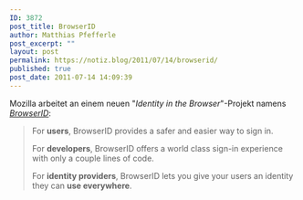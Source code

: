 ```yaml
---
ID: 3872
post_title: BrowserID
author: Matthias Pfefferle
post_excerpt: ""
layout: post
permalink: https://notiz.blog/2011/07/14/browserid/
published: true
post_date: 2011-07-14 14:09:39
---
```

<!-- wp:paragraph -->
<p>Mozilla arbeitet an einem neuen "<em>Identity in the Browser</em>"-Projekt namens <em><a href="https://browserid.org/">BrowserID</a></em>:</p>
<!-- /wp:paragraph -->

<!-- wp:quote -->
<blockquote class="wp-block-quote">
	<p>For <strong>users</strong>, BrowserID provides a safer and easier way to sign in.</p>
	<p>For <strong>developers</strong>, BrowserID offers a world class sign-in experience with only a couple lines of code.</p>
	<p>For <strong>identity providers</strong>, BrowserID lets you give your users an identity they can <strong>use everywhere</strong>.</p>
</blockquote>
<!-- /wp:quote -->